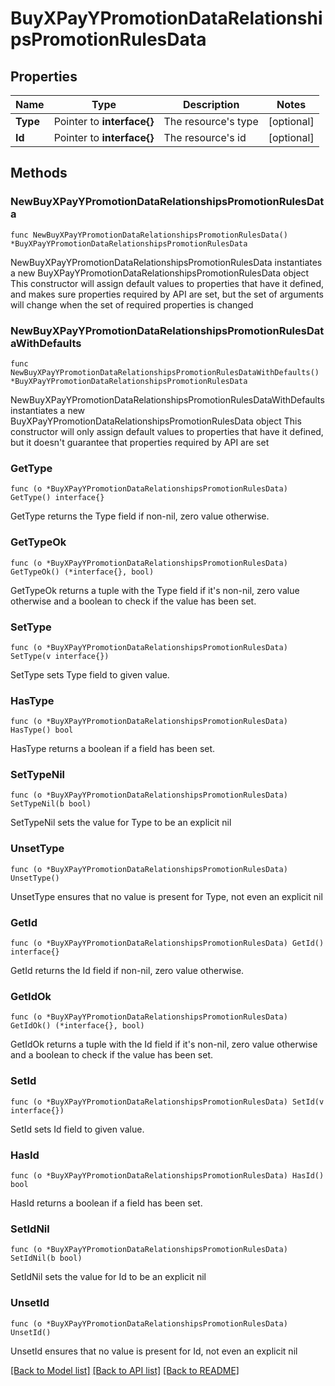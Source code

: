 # BuyXPayYPromotionDataRelationshipsPromotionRulesData

## Properties

Name | Type | Description | Notes
------------ | ------------- | ------------- | -------------
**Type** | Pointer to **interface{}** | The resource&#39;s type | [optional] 
**Id** | Pointer to **interface{}** | The resource&#39;s id | [optional] 

## Methods

### NewBuyXPayYPromotionDataRelationshipsPromotionRulesData

`func NewBuyXPayYPromotionDataRelationshipsPromotionRulesData() *BuyXPayYPromotionDataRelationshipsPromotionRulesData`

NewBuyXPayYPromotionDataRelationshipsPromotionRulesData instantiates a new BuyXPayYPromotionDataRelationshipsPromotionRulesData object
This constructor will assign default values to properties that have it defined,
and makes sure properties required by API are set, but the set of arguments
will change when the set of required properties is changed

### NewBuyXPayYPromotionDataRelationshipsPromotionRulesDataWithDefaults

`func NewBuyXPayYPromotionDataRelationshipsPromotionRulesDataWithDefaults() *BuyXPayYPromotionDataRelationshipsPromotionRulesData`

NewBuyXPayYPromotionDataRelationshipsPromotionRulesDataWithDefaults instantiates a new BuyXPayYPromotionDataRelationshipsPromotionRulesData object
This constructor will only assign default values to properties that have it defined,
but it doesn't guarantee that properties required by API are set

### GetType

`func (o *BuyXPayYPromotionDataRelationshipsPromotionRulesData) GetType() interface{}`

GetType returns the Type field if non-nil, zero value otherwise.

### GetTypeOk

`func (o *BuyXPayYPromotionDataRelationshipsPromotionRulesData) GetTypeOk() (*interface{}, bool)`

GetTypeOk returns a tuple with the Type field if it's non-nil, zero value otherwise
and a boolean to check if the value has been set.

### SetType

`func (o *BuyXPayYPromotionDataRelationshipsPromotionRulesData) SetType(v interface{})`

SetType sets Type field to given value.

### HasType

`func (o *BuyXPayYPromotionDataRelationshipsPromotionRulesData) HasType() bool`

HasType returns a boolean if a field has been set.

### SetTypeNil

`func (o *BuyXPayYPromotionDataRelationshipsPromotionRulesData) SetTypeNil(b bool)`

 SetTypeNil sets the value for Type to be an explicit nil

### UnsetType
`func (o *BuyXPayYPromotionDataRelationshipsPromotionRulesData) UnsetType()`

UnsetType ensures that no value is present for Type, not even an explicit nil
### GetId

`func (o *BuyXPayYPromotionDataRelationshipsPromotionRulesData) GetId() interface{}`

GetId returns the Id field if non-nil, zero value otherwise.

### GetIdOk

`func (o *BuyXPayYPromotionDataRelationshipsPromotionRulesData) GetIdOk() (*interface{}, bool)`

GetIdOk returns a tuple with the Id field if it's non-nil, zero value otherwise
and a boolean to check if the value has been set.

### SetId

`func (o *BuyXPayYPromotionDataRelationshipsPromotionRulesData) SetId(v interface{})`

SetId sets Id field to given value.

### HasId

`func (o *BuyXPayYPromotionDataRelationshipsPromotionRulesData) HasId() bool`

HasId returns a boolean if a field has been set.

### SetIdNil

`func (o *BuyXPayYPromotionDataRelationshipsPromotionRulesData) SetIdNil(b bool)`

 SetIdNil sets the value for Id to be an explicit nil

### UnsetId
`func (o *BuyXPayYPromotionDataRelationshipsPromotionRulesData) UnsetId()`

UnsetId ensures that no value is present for Id, not even an explicit nil

[[Back to Model list]](../README.md#documentation-for-models) [[Back to API list]](../README.md#documentation-for-api-endpoints) [[Back to README]](../README.md)


